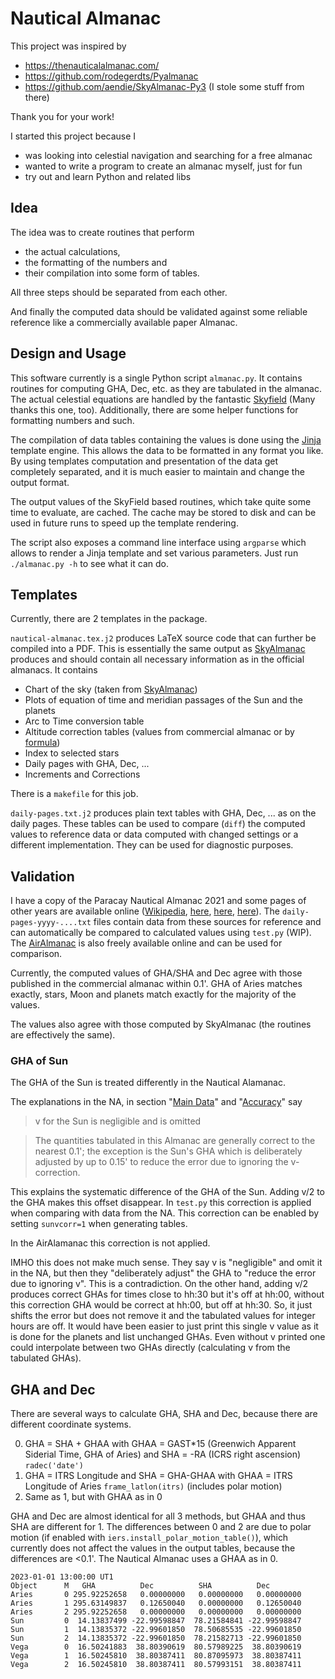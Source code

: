 # Nautical Almanac

This project was inspired by

- https://thenauticalalmanac.com/
- https://github.com/rodegerdts/Pyalmanac
- https://github.com/aendie/SkyAlmanac-Py3 (I stole some stuff from there)

Thank you for your work!

I started this project because I

- was looking into celestial navigation and searching for a free almanac
- wanted to write a program to create an almanac myself, just for fun
- try out and learn Python and related libs

## Idea

The idea was to create routines that perform

- the actual calculations,
- the formatting of the numbers and
- their compilation into some form of tables.

All three steps should be separated from each other.

And finally the computed data should be validated against some reliable reference like a commercially available paper Almanac.

## Design and Usage

This software currently is a single Python script `almanac.py`. It contains routines for computing GHA, Dec, etc. as they are tabulated in the almanac. The actual celestial equations are handled by the fantastic [Skyfield](https://rhodesmill.org/skyfield/) (Many thanks this one, too). Additionally, there are some helper functions for formatting numbers and such.

The compilation of data tables containing the values is done using the [Jinja](https://jinja.palletsprojects.com/) template engine. This allows the data to be formatted in any format you like. By using templates computation and presentation of the data get completely separated, and it is much easier to maintain and change the output format.

The output values of the SkyField based routines, which take quite some time to evaluate, are cached. The cache may be stored to disk and can be used in future runs to speed up the template rendering.

The script also exposes a command line interface using `argparse` which allows to render a Jinja template and set various parameters. Just run `./almanac.py -h` to see what it can do.

## Templates

Currently, there are 2 templates in the package.

`nautical-almanac.tex.j2` produces LaTeX source code that can further be compiled into a PDF. This is essentially the same output as [SkyAlmanac](https://github.com/aendie/SkyAlmanac-Py3) produces and should contain all necessary information as in the official almanacs. It contains

- Chart of the sky (taken from [SkyAlmanac](https://github.com/aendie/SkyAlmanac-Py3))
- Plots of equation of time and meridian passages of the Sun and the planets
- Arc to Time conversion table
- Altitude correction tables (values from commercial almanac or by [formula](https://en.wikipedia.org/wiki/Atmospheric_refraction#Calculating_refraction))
- Index to selected stars
- Daily pages with GHA, Dec, ...
- Increments and Corrections

There is a `makefile` for this job.

`daily-pages.txt.j2` produces plain text tables with GHA, Dec, ... as on the daily pages. These tables can be used to compare (`diff`) the computed values to reference data or data computed with changed settings or a different implementation. They can be used for diagnostic purposes.

## Validation

I have a copy of the Paracay Nautical Almanac 2021 and some pages of other years are available online ([Wikipedia](https://en.wikipedia.org/wiki/Nautical_almanac), [here](https://maritimesafetyinnovationlab.org/wp-content/uploads/2015/01/nautical-almanac-1981.pdf), [here](https://www.dco.uscg.mil/Portals/9/NMC/pdfs/examinations/10_1981_nautical_almanac.pdf), [here](http://fer3.com/arc/imgx/Nautical-Almanac-1981-(ReedNavigation.com-edit).pdf)). The `daily-pages-yyyy-....txt` files contain data from these sources for reference and can automatically be compared to calculated values using `test.py` (WIP). The [AirAlmanac](https://aa.usno.navy.mil/downloads/publications/aira23_all.pdf) is also freely available online and can be used for comparison.

Currently, the computed values of GHA/SHA and Dec agree with those published in the commercial almanac within 0.1'. GHA of Aries matches exactly, stars, Moon and planets match exactly for the majority of the values.

The values also agree with those computed by SkyAlmanac (the routines are effectively the same).

### GHA of Sun

The GHA of the Sun is treated differently in the Nautical Alamanac.

The explanations in the NA, in section "[Main Data](exp1.png)" and "[Accuracy](exp2.png)" say

> v for the Sun is negligible and is omitted

> The quantities tabulated in this Almanac are generally correct to the nearest 0.1'; the exception is the Sun's GHA which is deliberately adjusted by up to 0.15' to reduce the error due to ignoring the v-correction.

This explains the systematic difference of the GHA of the Sun. Adding v/2 to the GHA makes this offset disappear. In `test.py` this correction is applied when comparing with data from the NA. This correction can be enabled by setting `sunvcorr=1` when generating tables.

In the AirAlamanac this correction is not applied.

IMHO this does not make much sense. They say v is "negligible" and omit it in the NA, but then they "deliberately adjust" the GHA to "reduce the error due to ignoring v". This is a contradiction. On the other hand, adding v/2 produces correct GHAs for times close to hh:30 but it's off at hh:00, without this correction GHA would be correct at hh:00, but off at hh:30. So, it just shifts the error but does not remove it and the tabulated values for integer hours are off. It would have been easier to just print this single v value as it is done for the planets and list unchanged GHAs. Even without v printed one could interpolate between two GHAs directly (calculating v from the tabulated GHAs).

## GHA and Dec

There are several ways to calculate GHA, SHA and Dec, because there are different coordinate systems.

0. GHA = SHA + GHAA with GHAA = GAST*15 (Greenwich Apparent Siderial Time, GHA of Aries) and SHA = -RA (ICRS right ascension) `radec('date')`
1. GHA = ITRS Longitude and SHA = GHA-GHAA with GHAA = ITRS Longitude of Aries `frame_latlon(itrs)` (includes polar motion)
2. Same as 1, but with GHAA as in 0

GHA and Dec are almost identical for all 3 methods, but GHAA and thus SHA are different for 1. The differences between 0 and 2 are due to polar motion (if enabled with `iers.install_polar_motion_table()`), which currently does not affect the values in the output tables, because the differences are <0.1'. The Nautical Almanac uses a GHAA as in 0.

```
2023-01-01 13:00:00 UT1
Object      M   GHA          Dec          SHA          Dec
Aries       0 295.92252658   0.00000000   0.00000000   0.00000000 
Aries       1 295.63149837   0.12650040   0.00000000   0.12650040 
Aries       2 295.92252658   0.00000000   0.00000000   0.00000000 
Sun         0  14.13837499 -22.99598847  78.21584841 -22.99598847 
Sun         1  14.13835372 -22.99601850  78.50685535 -22.99601850 
Sun         2  14.13835372 -22.99601850  78.21582713 -22.99601850 
Vega        0  16.50241883  38.80390619  80.57989225  38.80390619 
Vega        1  16.50245810  38.80387411  80.87095973  38.80387411 
Vega        2  16.50245810  38.80387411  80.57993151  38.80387411 
```